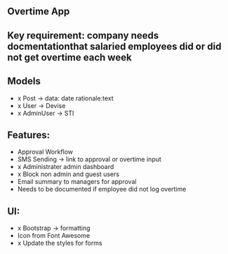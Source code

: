  ## Overtime App
 
 ## Key requirement: company needs docmentationthat salaried employees did or did not get overtime each week
 
 ## Models
 - x Post -> data: date rationale:text
 - x User -> Devise
 - x AdminUser -> STI
 

 ## Features:
 - Approval Workflow
 - SMS Sending -> link to approval or overtime input
 - x Administrater admin dashboard
 - x Block non admin and guest users
 - Email summary to managers for approval
 - Needs to be documented if employee did not log overtime
 
 ## UI:
 - x Bootstrap -> formatting 
 - Icon from Font Awesome
 - x Update the styles for forms
 